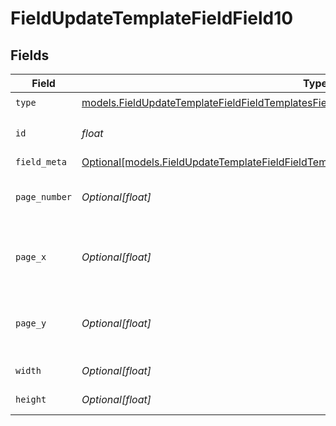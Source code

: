# FieldUpdateTemplateFieldField10


## Fields

| Field                                                                                                                                                                                | Type                                                                                                                                                                                 | Required                                                                                                                                                                             | Description                                                                                                                                                                          |
| ------------------------------------------------------------------------------------------------------------------------------------------------------------------------------------ | ------------------------------------------------------------------------------------------------------------------------------------------------------------------------------------ | ------------------------------------------------------------------------------------------------------------------------------------------------------------------------------------ | ------------------------------------------------------------------------------------------------------------------------------------------------------------------------------------ |
| `type`                                                                                                                                                                               | [models.FieldUpdateTemplateFieldFieldTemplatesFieldsRequestRequestBody10Type](../models/fieldupdatetemplatefieldfieldtemplatesfieldsrequestrequestbody10type.md)                     | :heavy_check_mark:                                                                                                                                                                   | N/A                                                                                                                                                                                  |
| `id`                                                                                                                                                                                 | *float*                                                                                                                                                                              | :heavy_check_mark:                                                                                                                                                                   | The ID of the field to update.                                                                                                                                                       |
| `field_meta`                                                                                                                                                                         | [Optional[models.FieldUpdateTemplateFieldFieldTemplatesFieldsRequestRequestBody10FieldMeta]](../models/fieldupdatetemplatefieldfieldtemplatesfieldsrequestrequestbody10fieldmeta.md) | :heavy_minus_sign:                                                                                                                                                                   | N/A                                                                                                                                                                                  |
| `page_number`                                                                                                                                                                        | *Optional[float]*                                                                                                                                                                    | :heavy_minus_sign:                                                                                                                                                                   | The page number the field will be on.                                                                                                                                                |
| `page_x`                                                                                                                                                                             | *Optional[float]*                                                                                                                                                                    | :heavy_minus_sign:                                                                                                                                                                   | The X coordinate of where the field will be placed.                                                                                                                                  |
| `page_y`                                                                                                                                                                             | *Optional[float]*                                                                                                                                                                    | :heavy_minus_sign:                                                                                                                                                                   | The Y coordinate of where the field will be placed.                                                                                                                                  |
| `width`                                                                                                                                                                              | *Optional[float]*                                                                                                                                                                    | :heavy_minus_sign:                                                                                                                                                                   | The width of the field.                                                                                                                                                              |
| `height`                                                                                                                                                                             | *Optional[float]*                                                                                                                                                                    | :heavy_minus_sign:                                                                                                                                                                   | The height of the field.                                                                                                                                                             |